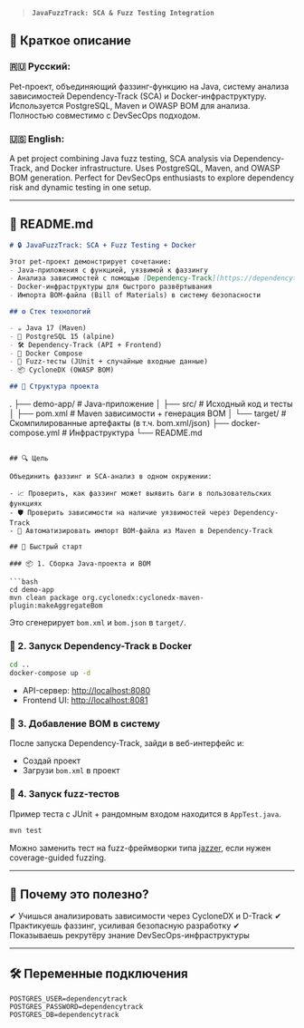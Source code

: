 > **`JavaFuzzTrack: SCA & Fuzz Testing Integration`**

## 📜 Краткое описание

### 🇷🇺 Русский:

Pet-проект, объединяющий фаззинг-функцию на Java, систему анализа зависимостей Dependency-Track (SCA) и Docker-инфраструктуру. Используется PostgreSQL, Maven и OWASP BOM для анализа. Полностью совместимо с DevSecOps подходом.

### 🇺🇸 English:

A pet project combining Java fuzz testing, SCA analysis via Dependency-Track, and Docker infrastructure. Uses PostgreSQL, Maven, and OWASP BOM generation. Perfect for DevSecOps enthusiasts to explore dependency risk and dynamic testing in one setup.

---

## 📘 README.md 

```markdown
# 🔒 JavaFuzzTrack: SCA + Fuzz Testing + Docker

Этот pet-проект демонстрирует сочетание:
- Java-приложения с функцией, уязвимой к фаззингу
- Анализа зависимостей с помощью [Dependency-Track](https://dependencytrack.org/)
- Docker-инфраструктуры для быстрого развёртывания
- Импорта BOM-файла (Bill of Materials) в систему безопасности

## ⚙️ Стек технологий

- ☕ Java 17 (Maven)
- 🐘 PostgreSQL 15 (alpine)
- 🛠️ Dependency-Track (API + Frontend)
- 🐳 Docker Compose
- 🧪 Fuzz-тесты (JUnit + случайные входные данные)
- 📦 CycloneDX (OWASP BOM)

## 📂 Структура проекта

```

.
├── demo-app/               # Java-приложение
│   ├── src/                # Исходный код и тесты
│   ├── pom.xml             # Maven зависимости + генерация BOM
│   └── target/             # Скомпилированные артефакты (в т.ч. bom.xml/json)
├── docker-compose.yml      # Инфраструктура
└── README.md

````

## 🔍 Цель

Объединить фаззинг и SCA-анализ в одном окружении:

- 📈 Проверить, как фаззинг может выявить баги в пользовательских функциях
- 🛡️ Проверить зависимости на наличие уязвимостей через Dependency-Track
- 🔄 Автоматизировать импорт BOM-файла из Maven в Dependency-Track

## 🚀 Быстрый старт

### 📦 1. Сборка Java-проекта и BOM

```bash
cd demo-app
mvn clean package org.cyclonedx:cyclonedx-maven-plugin:makeAggregateBom
````

Это сгенерирует `bom.xml` и `bom.json` в `target/`.

### 🐳 2. Запуск Dependency-Track в Docker

```bash
cd ..
docker-compose up -d
```

* API-сервер: [http://localhost:8080](http://localhost:8080)
* Frontend UI: [http://localhost:8081](http://localhost:8081)

### 🧪 3. Добавление BOM в систему

После запуска Dependency-Track, зайди в веб-интерфейс и:

* Создай проект
* Загрузи `bom.xml` в проект

### 🤖 4. Запуск fuzz-тестов

Пример теста с JUnit + рандомным входом находится в `AppTest.java`.

```bash
mvn test
```

Можно заменить тест на fuzz-фреймворки типа [jazzer](https://github.com/CodeIntelligenceTesting/jazzer), если нужен coverage-guided fuzzing.

---

## 🧠 Почему это полезно?

✔ Учишься анализировать зависимости через CycloneDX и D-Track
✔ Практикуешь фаззинг, усиливая безопасную разработку
✔ Показываешь рекрутёру знание DevSecOps-инфраструктуры

---

## 🛠 Переменные подключения

```env
POSTGRES_USER=dependencytrack
POSTGRES_PASSWORD=dependencytrack
POSTGRES_DB=dependencytrack
```
